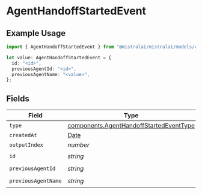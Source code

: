 # AgentHandoffStartedEvent

## Example Usage

```typescript
import { AgentHandoffStartedEvent } from "@mistralai/mistralai/models/components";

let value: AgentHandoffStartedEvent = {
  id: "<id>",
  previousAgentId: "<id>",
  previousAgentName: "<value>",
};
```

## Fields

| Field                                                                                              | Type                                                                                               | Required                                                                                           | Description                                                                                        |
| -------------------------------------------------------------------------------------------------- | -------------------------------------------------------------------------------------------------- | -------------------------------------------------------------------------------------------------- | -------------------------------------------------------------------------------------------------- |
| `type`                                                                                             | [components.AgentHandoffStartedEventType](../../models/components/agenthandoffstartedeventtype.md) | :heavy_minus_sign:                                                                                 | N/A                                                                                                |
| `createdAt`                                                                                        | [Date](https://developer.mozilla.org/en-US/docs/Web/JavaScript/Reference/Global_Objects/Date)      | :heavy_minus_sign:                                                                                 | N/A                                                                                                |
| `outputIndex`                                                                                      | *number*                                                                                           | :heavy_minus_sign:                                                                                 | N/A                                                                                                |
| `id`                                                                                               | *string*                                                                                           | :heavy_check_mark:                                                                                 | N/A                                                                                                |
| `previousAgentId`                                                                                  | *string*                                                                                           | :heavy_check_mark:                                                                                 | N/A                                                                                                |
| `previousAgentName`                                                                                | *string*                                                                                           | :heavy_check_mark:                                                                                 | N/A                                                                                                |